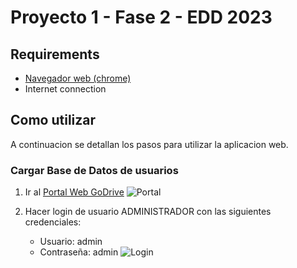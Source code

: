 # Proyecto 1 - Fase 2 - EDD 2023

## Requirements

- [Navegador web (chrome)](https://www.google.com/intl/es-419/chrome/)
- Internet connection

## Como utilizar

A continuacion se detallan los pasos para utilizar la aplicacion web.

### Cargar Base de Datos de usuarios

1. Ir al [Portal Web GoDrive](https://jonatangonzalez0.github.io/EDD_1S2023_PY_201900570/)
![Portal](https://imgur.com/rWIwdBr)

2. Hacer login de usuario ADMINISTRADOR con las siguientes credenciales:

    - Usuario: admin
    - Contraseña: admin
![Login](https://imgur.com/pGPPEaw)
